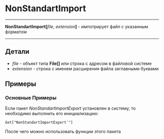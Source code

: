 # NonStandartImport

---

**NonStandartImport[**_file_, _extension_**]** - импотрирует файл с указанным форматом  

---

## Детали

- _file_ - объект типа **File[]** или строка с адресом в файловой системе
- _extension_ - строка с именем расширения файла заглавными буквами

## Примеры

### Основные Примеры

Если пакет _NonStandartImportExport_ установлен в систему, то необходимо выполнить его инициализацию: 

```matheatica
Get["NonStandartImportExport`"]
```

После чего можно использовать функции этого пакета
